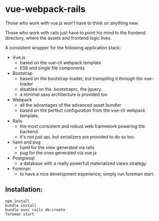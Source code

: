 # vue-webpack-rails

Those who work with vue.js won't have to think on anything new.

Those who work with rails just have to point his mind to the frontend directory,
where the assets and frontend logic lives.

A consistent wrapper for the following application stack:

* Vue.js
  * based on the vue-cli webpack template
  * ES6 and single file components
* Bootstrap
  * based on the bootstrap-loader, but transpiling it through the vue-loader
  * disabled on the .bootstraprc, the jquery.
  * a minimal sass architecture is provided too
* Webpack
  * all the advantages of the advanced asset bundler
  * based on the perfect configuration from the vue-cli webpack template.
* Rails
  * the most consistent and robust web framework powering the backend.
  * it's not just api, but serializers are provided to do so too.
* haml and pug
  * haml for the view generated via rails
  * pug for the ones generated via vue.js
* Postgresql
  * a database with a really powerfull materialized views strategy
* Foreman
  * to have a nice development experience, simply run foreman start.

## Installation:

```shell
npm install
bundle install
bundle exec rails db:create
foreman start
```
